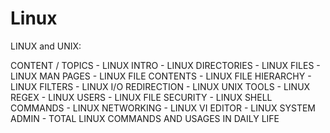 # Linux
LINUX and UNIX:

CONTENT / TOPICS
    - LINUX INTRO
    - LINUX DIRECTORIES
    - LINUX FILES
    - LINUX MAN PAGES
    - LINUX FILE CONTENTS
    - LINUX FILE HIERARCHY
    - LINUX FILTERS
    - LINUX I/O REDIRECTION
    - LINUX UNIX TOOLS
    - LINUX REGEX
    - LINUX USERS
    - LINUX FILE SECURITY
    - LINUX SHELL COMMANDS
    - LINUX NETWORKING
    - LINUX VI EDITOR
    - LINUX SYSTEM ADMIN
    - TOTAL LINUX COMMANDS AND USAGES IN DAILY LIFE